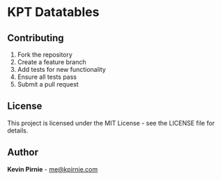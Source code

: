 # KPT Datatables

## Contributing

1. Fork the repository
2. Create a feature branch
3. Add tests for new functionality
4. Ensure all tests pass
5. Submit a pull request

## License

This project is licensed under the MIT License - see the LICENSE file for details.

## Author

**Kevin Pirnie** - [me@kpirnie.com](mailto:me@kpirnie.com)
